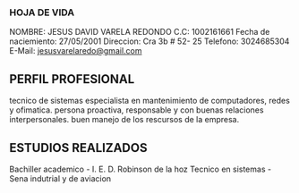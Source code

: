 ### HOJA DE VIDA

NOMBRE: JESUS DAVID VARELA REDONDO 
C.C: 1002161661
Fecha de naciemiento: 27/05/2001
Direccion: Cra 3b # 52- 25
Telefono: 3024685304
E-Mail: jesusvarelaredo@gmail.com

## PERFIL PROFESIONAL

tecnico de sistemas especialista en mantenimiento de computadores, redes y ofimatica. persona proactiva, responsable y con buenas relaciones interpersonales. buen manejo de los rescursos de la empresa.

## ESTUDIOS REALIZADOS

Bachiller academico - I. E. D. Robinson de la hoz
Tecnico en sistemas - Sena indutrial y de aviacion
